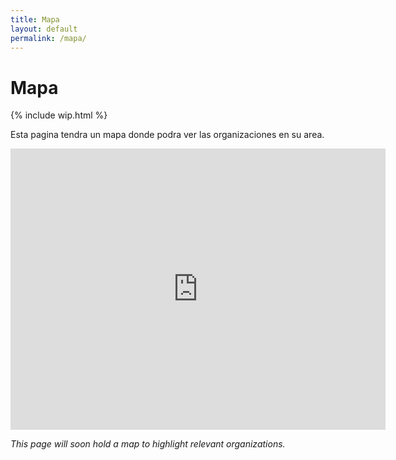 ```yaml
---
title: Mapa
layout: default
permalink: /mapa/
---
```

# Mapa

{% include wip.html %}

Esta pagina tendra un mapa donde podra ver las organizaciones en su area.

<iframe width="600" height="450" frameborder="0" style="border:0"
src="https://www.google.com/maps/embed/v1/place?q=place_id:ChIJnwYzXbSzD4gR3738fwb3ql0&key=AIzaSyCi-yz2py5r6VlVoFjnenizfSv_1iPU3JE" allowfullscreen></iframe>

<script>
// Initialize and add the map
function initMap() {
// The location of Uluru
var uluru = {lat: -25.344, lng: 131.036};
// The map, centered at Uluru
var map = new google.maps.Map(
    document.getElementById('map'), {zoom: 4, center: uluru});
// The marker, positioned at Uluru
var marker = new google.maps.Marker({position: uluru, map: map});
}
  </script>
  <script async defer
  src="https://maps.googleapis.com/maps/api/js?key=YOUR_API_KEY&callback=initMap">
  </script>

*This page will soon hold a map to highlight relevant organizations.*
